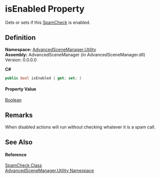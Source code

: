 # isEnabled Property


Gets or sets if this <a href="T_AdvancedSceneManager_Utility_SpamCheck.md">SpamCheck</a> is enabled.



## Definition
**Namespace:** <a href="N_AdvancedSceneManager_Utility.md">AdvancedSceneManager.Utility</a>  
**Assembly:** AdvancedSceneManager (in AdvancedSceneManager.dll) Version: 0.0.0.0

**C#**
``` C#
public bool isEnabled { get; set; }
```



#### Property Value
<a href="https://learn.microsoft.com/dotnet/api/system.boolean" target="_blank" rel="noopener noreferrer">Boolean</a>

## Remarks
When disabled actions will run without checking whatever it is a spam call.

## See Also


#### Reference
<a href="T_AdvancedSceneManager_Utility_SpamCheck.md">SpamCheck Class</a>  
<a href="N_AdvancedSceneManager_Utility.md">AdvancedSceneManager.Utility Namespace</a>  
